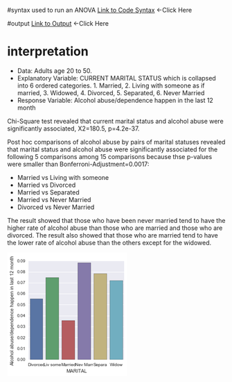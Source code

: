 #syntax used to run an ANOVA
[Link to Code Syntax](https://github.com/daisuke834/Coursera/blob/master/DataAnalysis_and_Interpretation__Wesleyan/DataAnalysisTools/week2/Assignment2_ChiSquare.py "Link to Code Syntax") <-Click Here

#output
[Link to Output](https://github.com/daisuke834/Coursera/blob/master/DataAnalysis_and_Interpretation__Wesleyan/DataAnalysisTools/week2/output.txt "Link to Output") <-Click Here

# interpretation
* Data: Adults age 20 to 50.
* Explanatory Variable: CURRENT MARITAL STATUS which is collapsed into 6 ordered categories. 1. Married, 2. Living with someone as if married, 3. Widowed, 4. Divorced, 5. Separated, 6. Never Married
* Response Variable: Alcohol abuse/dependence happen in the last 12 month

Chi-Square test revealed that current marital status and alcohol abuse were significantly associated, X2=180.5, p=4.2e-37.

Post hoc comparisons of alcohol abuse by pairs of marital statuses revealed that marital status and alcohol abuse were significantly associated for the following 5 comparisons among 15 comparisons because thse p-values were smaller than Bonferroni-Adjustment=0.0017:
* Married vs Living with someone
* Married vs Divorced
* Married vs Separated
* Married vs Never Married
* Divorced vs Never Married

The result showed that those who have been never married tend to have the higher rate of alcohol abuse than those who are married and those who are divorced. The result also showed that those who are married tend to have the lower rate of alcohol abuse than the others except for the widowed.

![BarChart](barchart.png)
